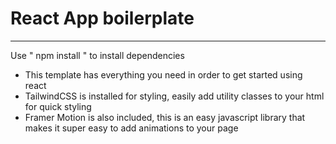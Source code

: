 # React App boilerplate

***
Use " npm install " to install dependencies

- This template has everything you need in order to get started using react
- TailwindCSS is installed for styling, easily add utility classes to your html for quick styling
- Framer Motion is also included, this is an easy javascript library that makes it super easy to add animations to your page